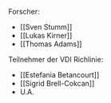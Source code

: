 
Forscher: 
- [[Sven Stumm]]
- [[Lukas Kirner]]
- [[Thomas Adams]]

Teilnehmer der VDI Richlinie: 
- [[Estefania Betancourt]]
- [[Sigrid Brell-Cokcan]]
- U.A.